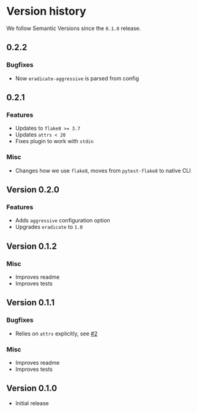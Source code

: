 # Version history

We follow Semantic Versions since the `0.1.0` release.


## 0.2.2

### Bugfixes

- Now `eradicate-aggressive` is parsed from config


## 0.2.1

### Features

- Updates to `flake8 >= 3.7`
- Updates `attrs < 20`
- Fixes plugin to work with `stdin`

### Misc

- Changes how we use `flake8`, moves from `pytest-flake8` to native CLI


## Version 0.2.0

### Features

- Adds `aggressive` configuration option
- Upgrades `eradicate` to `1.0`


## Version 0.1.2

### Misc

- Improves readme
- Improves tests


## Version 0.1.1

### Bugfixes

- Relies on `attrs` explicitly, see [#2](https://github.com/sobolevn/flake8-eradicate/issues/2)

### Misc

- Improves readme
- Improves tests


## Version 0.1.0

- Initial release
